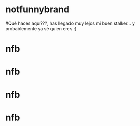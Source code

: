 # notfunnybrand


#Qué haces aquí???, has llegado muy lejos mi buen stalker... y probablemente ya sé quien eres :) 
# nfb
# nfb
# nfb
# nfb
